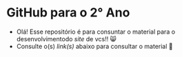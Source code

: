 # GitHub para o 2° Ano
- Olá! Esse repositório é para consuntar o material para o desenvolvimentodo _site_ de vcs!! 😸
- Consulte o(s) _link(s)_ abaixo para consultar o material 📖
> 
